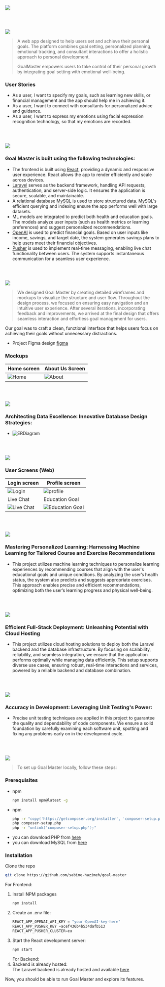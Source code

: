 <img src="./image/title1.svg"/>

<br><br>

<!-- project philosophy -->
<img src="./image/title2.svg"/>

> A web app designed to help users set and achieve their personal goals. The platform combines goal setting, personalized planning, emotional tracking, and consultant interactions to offer a holistic approach to personal development.
>
> GoalMaster empowers users to take control of their personal growth by integrating goal setting with emotional well-being.

### User Stories

- As a user, I want to specify my goals, such as learning new skills, or financial management and the app should help me in achieving it.
- As a user, I want to connect with consultants for personalized advice and guidance.
- As a user, I want to express my emotions using facial expression recognition technology, so that my emotions are recorded.

<br><br>

<!-- Tech stack -->
<img src="./image/title3.svg"/>

### Goal Master is built using the following technologies:

- The frontend is built using [React](https://legacy.reactjs.org/docs/getting-started.html), providing a dynamic and responsive user experience. React allows the app to render efficiently and scale across devices.
- [Laravel](https://laravel.com/docs/11.x/) serves as the backend framework, handling API requests, authentication, and server-side logic. It ensures the application is secure, scalable, and maintainable.
- A relational database [MySQL](https://dev.mysql.com/doc/) is used to store structured data. MySQL's efficient querying and indexing ensure the app performs well with large datasets.
- ML models are integrated to predict both health and education goals. The models analyze user inputs (such as health metrics or learning preferences) and suggest personalized recommendations.
- [OpenAI](https://platform.openai.com/docs/introduction) is used to predict financial goals. Based on user inputs like income, savings, and target date, the system generates savings plans to help users meet their financial objectives.
- [Pusher](https://pusher.com/docs/) is used to implement real-time messaging, enabling live chat functionality between users. The system supports instantaneous communication for a seamless user experience.

<br><br>

<!-- UI UX -->
<img src="./image/title4.svg"/>

> We designed Goal Master by creating detailed wireframes and mockups to visualize the structure and user flow. Throughout the design process, we focused on ensuring easy navigation and an intuitive user experience. After several iterations, incorporating feedback and improvements, we arrived at the final design that offers seamless interaction and effortless goal management for users.

Our goal was to craft a clean, functional interface that helps users focus on achieving their goals without unnecessary distractions.

- Project Figma design [figma](https://www.figma.com/design/1KpW6Me6gTjkifuRnBAuV9/Final-Project?node-id=0-1&node-type=CANVAS&t=vPxHLN63RMYazSpM-0)

### Mockups

| Home screen                             | About Us Screen                           | 
| --------------------------------------- | ------------------------------------- | 
| ![Home](image/home.png) | ![About](image/about.png) | ![fsdaf](./readme/demo/1440x1024.png) |

<br><br>

<!-- Database Design -->
<img src="./image/title5.svg"/>

### Architecting Data Excellence: Innovative Database Design Strategies:

- ![ERDiagram](image/ER-Diagram.png)

<br><br>

<!-- Implementation -->
<img src="./image/title6.svg"/>

### User Screens (Web)

| Login screen                            | Profile screen                       | 
| --------------------------------------- | ------------------------------------- | 
| ![Login](image/Login.png) | ![profile](image/profile.png) | ![fsdaf](./readme/demo/1440x1024.png) |
| Live Chat                             | Education Goal                           | Order Screen                          |
| ![Live Chat](image/LiveChat.gif) | ![Education Goal](image/EducationGoal.gif) | ![fsdaf](./readme/demo/1440x1024.png) |

<br><br>

<!-- Prompt Engineering -->
<img src="./image/title7.svg"/>

### Mastering Personalized Learning: Harnessing Machine Learning for Tailored Course and Exercise Recommendations

- This project utilizes machine learning techniques to personalize learning experiences by recommending courses that align with the user's educational goals and unique conditions. By analyzing the user’s health status, the system also predicts and suggests appropriate exercises. This approach enables precise and efficient recommendations, optimizing both the user’s learning progress and physical well-being.

<br><br>

<!-- AWS Deployment -->
<img src="./image/title8.svg"/>

### Efficient Full-Stack Deployment: Unleashing Potential with Cloud Hosting

- This project utilizes cloud hosting solutions to deploy both the Laravel backend and the database infrastructure. By focusing on scalability, reliability, and seamless integration, we ensure that the application performs optimally while managing data efficiently. This setup supports diverse use cases, ensuring robust, real-time interactions and services, powered by a reliable backend and database combination.

<br><br>

<!-- Unit Testing -->
<img src="./image/title9.svg"/>

### Accuracy in Development: Leveraging Unit Testing's Power:

- Precise unit testing techniques are applied in this project to guarantee the quality and dependability of code components. We ensure a solid foundation by carefully examining each software unit, spotting and fixing any problems early on in the development cycle.

<br><br>

<!-- How to run -->
<img src="./image/title10.svg"/>

> To set up Goal Master locally, follow these steps:

### Prerequisites


- npm
  ```sh
  npm install npm@latest -g
  ```
- npm
  ```sh
  php -r "copy('https://getcomposer.org/installer', 'composer-setup.php');"
  php composer-setup.php
  php -r "unlink('composer-setup.php');"
  ```
- you can download PHP from [here](https://www.php.net/downloads)
- you can download MySQL from [here](https://dev.mysql.com/downloads/installer/)


### Installation

Clone the repo

```sh
git clone https://github.com/sabine-hazimeh/goal-master
```

For Frontend:

1. Install NPM packages
   ```sh
   npm install
   ```
2. Create an .env file:
   ```js
   REACT_APP_OPENAI_API_KEY = "your-OpenAI-key-here"
   REACT_APP_PUSHER_KEY =acef436b4b534dafb513
   REACT_APP_PUSHER_CLUSTER=eu
   ```
3. Start the React development server:
   ```sh
   npm start
   ```
   For Backend:
4. Backend is already hosted:  
   The Laravel backend is already hosted and available [here](http://ec2-13-38-78-41.eu-west-3.compute.amazonaws.com)

Now, you should be able to run Goal Master and explore its features.
